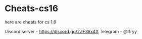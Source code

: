# Cheats-cs16
here are cheats for cs 1.6

Discord server - https://discord.gg/2ZF38x4X
Telegram - @l1ryy
